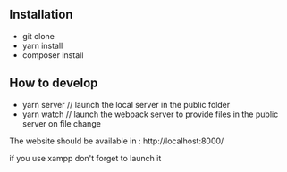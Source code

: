 ## Installation

- git clone <repository link>
- yarn install
- composer install

## How to develop

- yarn server // launch the local server in the public folder
- yarn watch // launch the webpack server to provide files in the public server on file change

The website should be available in :
http://localhost:8000/

if you use xampp don't forget to launch it
